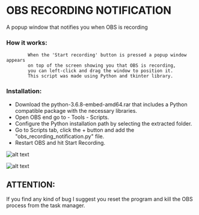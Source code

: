 # OBS RECORDING NOTIFICATION

A popup window that notifies you when OBS is recording

### How it works:
            When the 'Start recording' button is pressed a popup window appears
            on top of the screen showing you that OBS is recording,
            you can left-click and drag the window to position it.
            This script was made using Python and tkinter library.
### Installation:
- Download the python-3.6.8-embed-amd64.rar that includes a Python compatible package with the necessary libraries.
- Open OBS end go to - Tools - Scripts.
- Configure the Python installation path by selecting the extracted folder.
- Go to Scripts tab, click the + button and add the "obs_recording_notification.py" file.
- Restart OBS and hit Start Recording. 


![alt text](https://raw.githubusercontent.com/tobsailbot/obs_recording_notification/main/Instructions/python%20select.PNG)

![alt text](https://raw.githubusercontent.com/tobsailbot/obs_recording_notification/main/Instructions/recording.PNG)

## ATTENTION: 
If you find any kind of bug I suggest you reset the program and kill the OBS process from the task manager.
